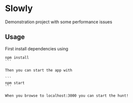 Slowly
======

Demonstration project with some performance issues

Usage
--------
First install dependencies using

````
npm install
```

Then you can start the app with

```
npm start
```

When you browse to localhost:3000 you can start the hunt!
